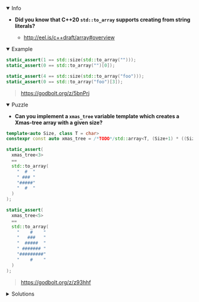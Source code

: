 <details open><summary>Info</summary><p>

* **Did you know that C++20 `std::to_array` supports creating from string literals?**

  * http://eel.is/c++draft/array#overview

</p></details><details open><summary>Example</summary><p>

```cpp
static_assert(1 == std::size(std::to_array("")));
static_assert(0 == std::to_array("")[0]);

static_assert(4 == std::size(std::to_array("foo")));
static_assert(0 == std::to_array("foo")[3]);
```

> https://godbolt.org/z/5bnPrj

</p></details><details open><summary>Puzzle</summary><p>

* **Can you implement a `xmas_tree` variable template which creates a Xmas-tree array with a given size?**

```cpp
template<auto Size, class T = char>
constexpr const auto xmas_tree = /*TODO*/std::array<T, (Size+1) * ((Size*2) - 1) + 1>{};

static_assert(
  xmas_tree<3>
  ==
  std::to_array(
    "  #  "
    " ### "
    "#####"
    "  #  "
  )
);

static_assert(
  xmas_tree<5>
  ==
  std::to_array(
    "    #    "
    "   ###   "
    "  #####  "
    " ####### "
    "#########"
    "    #    "
  )
);
```

> https://godbolt.org/z/z93hhf

</p></details><details><summary>Solutions</summary><p>

```cpp
template<auto Size, class T = char>
constexpr const auto xmas_tree = []<auto... Is>(std::index_sequence<Is...>) {
  std::array<T, (Size+1) * ((Size*2) - 1) + 1> arr{};

  auto row = [it = arr.begin()](size_t i) mutable {
    it = std::fill_n(it, Size - i, ' ');
    it = std::fill_n(it, i * 2 - 1, '#');
    it = std::fill_n(it, Size - i, ' ');
  };

  (row(Is + 1), ..., row(1));

  return arr;
}(std::make_index_sequence<Size>());
```

> https://godbolt.org/z/oKMTqY

```cpp
template<auto Size, class T = char>
constexpr const auto xmas_tree = []<auto ... Is>(std::index_sequence<Is...>)
{
    static_assert( Size > 0 );
    auto constexpr M = Size * 2  - 1 ;
    auto constexpr Center = Size - 1 ;
    return std::array<T, (Size+1) * (Size * 2  - 1)  + 1> {
        []<auto I >(std::index_sequence<I>) {
            auto constexpr R = I/ M ;
            auto constexpr C = I - R * M;
            auto constexpr CL = (R != Size? Size-R-1:Size-1);
            auto constexpr CH = (R != Size? Size+R-1:Size-1);
            if constexpr( C >= CL && C <= CH )
                return '#';
            else
                return ' ';
        }(std::index_sequence<Is>{}) ...
    };
}(std::make_index_sequence<(Size+1) * (Size * 2  - 1) >{});
```

> https://godbolt.org/z/5evv39

```cpp
template <auto Size, class T>
consteval auto make_xmas_tree() {
    constexpr const auto rows = Size + 1;
    constexpr const auto cols = (Size * 2) - 1;
    std::array<T, rows * cols + 1> tree{};
    tree.fill(' ');
    for (auto mid = cols/2, width = 0;
         mid < rows * cols;
         mid += cols, ++width, width %= Size) {
      std::fill_n(&tree[mid - width], width * 2 + 1, '#');
    }
    tree.back() = 0;
    return tree;
}

template<auto Size, class T = char>
constexpr const auto xmas_tree = make_xmas_tree<Size, T>();
```

> https://godbolt.org/z/fEa9v5

```cpp
template<auto Size, class T= char>
constexpr const auto tree()
{
    std::array<T, (Size+1)*((Size*2)-1)+1> tree{};
    for(uint32_t r=0; r<Size+1; r++)
        for(int32_t c=0; c<2*Size-1; c++)
            if(r < Size)
                tree[r*(2*Size-1)+c] = std::abs(c-(Size-1)) >r ? ' ' : '#';
            else
                tree[r*(2*Size-1)+c] = std::abs(c-(Size-1)) != 0 ? ' ' : '#';
    return tree;
}

template<auto Size, class T = char>
constexpr const auto xmas_tree = tree<Size, T>();
```

> https://godbolt.org/z/fjs58z

</p></details>
